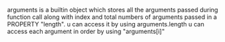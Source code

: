 arguments is a builtin object which stores all the arguments passed during function call along with index and total numbers of arguments passed in a PROPERTY "length".
u can access it by using arguments.length
u can access each argument in order by using "arguments[i]"
